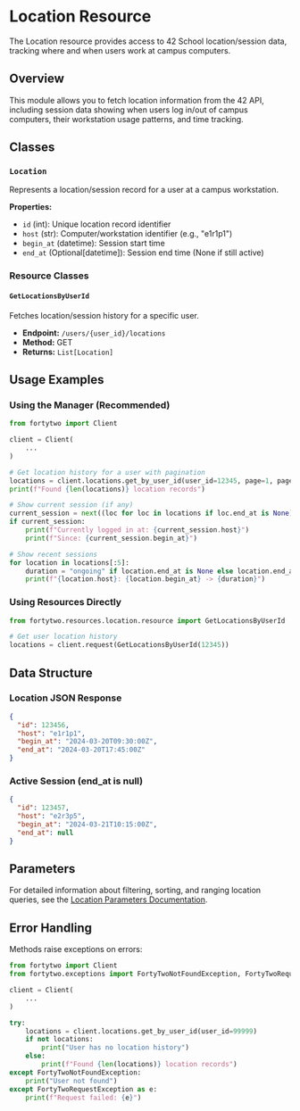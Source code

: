 # Location Resource

The Location resource provides access to 42 School location/session data, tracking where and when users work at campus computers.

## Overview

This module allows you to fetch location information from the 42 API, including session data showing when users log in/out of campus computers, their workstation usage patterns, and time tracking.

## Classes

### `Location`
Represents a location/session record for a user at a campus workstation.

**Properties:**
- `id` (int): Unique location record identifier
- `host` (str): Computer/workstation identifier (e.g., "e1r1p1")
- `begin_at` (datetime): Session start time
- `end_at` (Optional[datetime]): Session end time (None if still active)

### Resource Classes

#### `GetLocationsByUserId`
Fetches location/session history for a specific user.
- **Endpoint:** `/users/{user_id}/locations`
- **Method:** GET
- **Returns:** `List[Location]`

## Usage Examples

### Using the Manager (Recommended)

```python
from fortytwo import Client

client = Client(
    ...
)

# Get location history for a user with pagination
locations = client.locations.get_by_user_id(user_id=12345, page=1, page_size=100)
print(f"Found {len(locations)} location records")

# Show current session (if any)
current_session = next((loc for loc in locations if loc.end_at is None), None)
if current_session:
    print(f"Currently logged in at: {current_session.host}")
    print(f"Since: {current_session.begin_at}")

# Show recent sessions
for location in locations[:5]:
    duration = "ongoing" if location.end_at is None else location.end_at - location.begin_at
    print(f"{location.host}: {location.begin_at} -> {duration}")
```

### Using Resources Directly

```python
from fortytwo.resources.location.resource import GetLocationsByUserId

# Get user location history
locations = client.request(GetLocationsByUserId(12345))
```

## Data Structure

### Location JSON Response
```json
{
  "id": 123456,
  "host": "e1r1p1",
  "begin_at": "2024-03-20T09:30:00Z",
  "end_at": "2024-03-20T17:45:00Z"
}
```

### Active Session (end_at is null)
```json
{
  "id": 123457,
  "host": "e2r3p5",
  "begin_at": "2024-03-21T10:15:00Z",
  "end_at": null
}
```

## Parameters

For detailed information about filtering, sorting, and ranging location queries, see the [Location Parameters Documentation](parameter/README.md).

## Error Handling

Methods raise exceptions on errors:

```python
from fortytwo import Client
from fortytwo.exceptions import FortyTwoNotFoundException, FortyTwoRequestException

client = Client(
    ...
)

try:
    locations = client.locations.get_by_user_id(user_id=99999)
    if not locations:
        print("User has no location history")
    else:
        print(f"Found {len(locations)} location records")
except FortyTwoNotFoundException:
    print("User not found")
except FortyTwoRequestException as e:
    print(f"Request failed: {e}")
```
